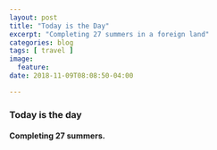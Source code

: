 ```yaml
---
layout: post
title: "Today is the Day"
excerpt: "Completing 27 summers in a foreign land"
categories: blog
tags: [ travel ]
image:
  feature:
date: 2018-11-09T08:08:50-04:00

---
```


### Today is the day

#### Completing 27 summers.


